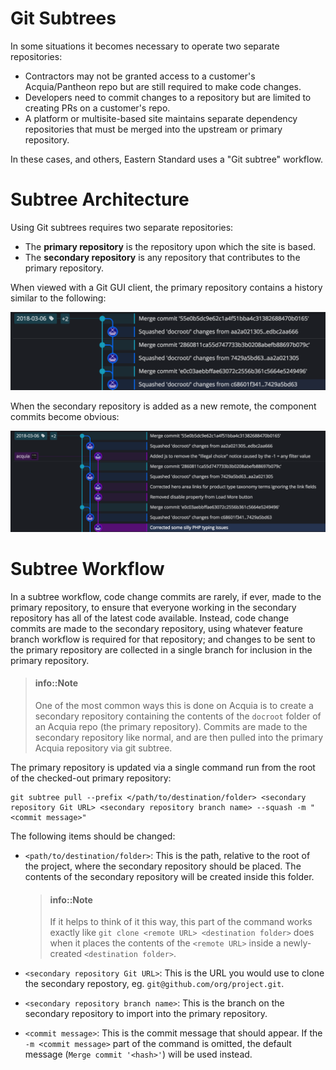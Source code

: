 # Git Subtrees

In some situations it becomes necessary to operate two separate repositories:

* Contractors may not be granted access to a customer's Acquia/Pantheon repo but are still required to make code changes.
* Developers need to commit changes to a repository but are limited to creating PRs on a customer's repo.
* A platform or multisite-based site maintains separate dependency repositories that must be merged into the upstream or primary repository.

In these cases, and others, Eastern Standard uses a "Git subtree" workflow.

# Subtree Architecture

Using Git subtrees requires two separate repositories:

* The **primary repository** is the repository upon which the site is based.
* The **secondary repository** is any repository that contributes to the primary repository.

When viewed with a Git GUI client, the primary repository contains a history similar to the following:

![](/assets/acquia-subtree-merge.png)

When the secondary repository is added as a new remote, the component commits become obvious:

![](/assets/acquia-subtree-merge-details.png)

# Subtree Workflow

In a subtree workflow, code change commits are rarely, if ever, made to the primary repository, to ensure that everyone working in the secondary repository has all of the latest code available. Instead, code change commits are made to the secondary repository, using whatever feature branch workflow is required for that repository; and changes to be sent to the primary repository are collected in a single branch for inclusion in the primary repository.

> #### info::Note
>
> One of the most common ways this is done on Acquia is to create a secondary repository containing the contents of the `docroot` folder of an Acquia repo \(the primary repository\). Commits are made to the secondary repository like normal, and are then pulled into the primary Acquia repository via git subtree.

The primary repository is updated via a single command run from the root of the checked-out primary repository:

```
git subtree pull --prefix </path/to/destination/folder> <secondary repository Git URL> <secondary repository branch name> --squash -m "<commit message>"
```

The following items should be changed:

* `<path/to/destination/folder>`: This is the path, relative to the root of the project, where the secondary repository should be placed. The contents of the secondary repository will be created inside this folder.

  > #### info::Note
  >
  > If it helps to think of it this way, this part of the command works exactly like `git clone <remote URL> <destination folder>` does when it places the contents of the `<remote URL>` inside a newly-created `<destination folder>`.

* `<secondary repository Git URL>`: This is the URL you would use to clone the secondary repostory, eg. `git@github.com/org/project.git`.
* `<secondary repository branch name>`: This is the branch on the secondary repository to import into the primary repository.
* `<commit message>`: This is the commit message that should appear. If the `-m <commit message>` part of the command is omitted, the default message \(`Merge commit '<hash>'`\) will be used instead.